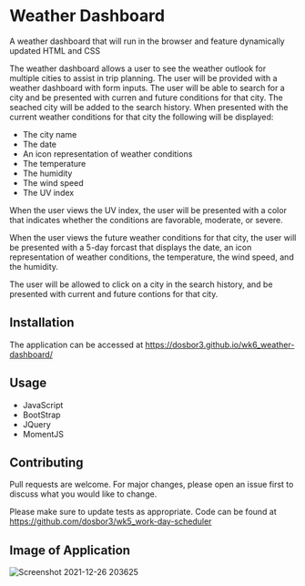 #  Weather Dashboard
A weather dashboard that will run in the browser and feature dynamically updated HTML and CSS

The weather dashboard allows a user to see the weather outlook for multiple cities to assist in trip planning.  The user will be provided with a weather dashboard with form inputs.  The user will be able to search for a city and be presented with curren and future conditions for that city.  The seached city will be added to the search history.  When presented with the current weather conditions for that city the following will be displayed: 

*  The city name
*  The date
*  An icon representation of weather conditions
*  The temperature
*  The humidity
*  The wind speed
*  The UV index

When the user views the UV index, the user will be presented with a color that indicates whether the conditions are favorable, moderate, or severe.  

When the user views the future weather conditions for that city, the user will be presented with a 5-day forcast that displays the date, an icon representation of weather conditions, the temperature, the wind speed, and the humidity.  

The user will be allowed to click on a city in the search history, and be presented with current and future contions for that city.  

## Installation

The application can be accessed at https://dosbor3.github.io/wk6_weather-dashboard/  

## Usage

*  JavaScript
*  BootStrap
*  JQuery
*  MomentJS

## Contributing
Pull requests are welcome. For major changes, please open an issue first to discuss what you would like to change.

Please make sure to update tests as appropriate.  Code can be found at https://github.com/dosbor3/wk5_work-day-scheduler


## Image of Application 
![Screenshot 2021-12-26 203625](https://user-images.githubusercontent.com/40706088/147432802-db4e86a6-867c-49a2-b2f3-f53759584538.jpg)






